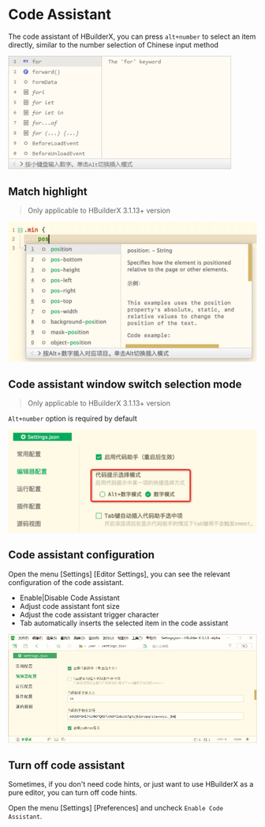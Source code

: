# Code Assistant

The code assistant of HBuilderX, you can press `alt+number` to select an item directly, similar to the number selection of Chinese input method

<img src="/static/snapshots/tutorial/codehelper.png" style="zoom: 90%;" />

## Match highlight 

> Only applicable to HBuilderX 3.1.13+ version

<img src="/static/snapshots/tutorial/code_highlight.jpg" style="zoom: 50%;" />

## Code assistant window switch selection mode

> Only applicable to HBuilderX 3.1.13+ version

`Alt+number` option is required by default

<img src="/static/snapshots/tutorial/codehelper_selected.jpg" style="zoom: 50%;" />

## Code assistant configuration

Open the menu [Settings] [Editor Settings], you can see the relevant configuration of the code assistant.

- Enable|Disable Code Assistant
- Adjust code assistant font size
- Adjust the code assistant trigger character
- Tab automatically inserts the selected item in the code assistant

<img src="/static/snapshots/tutorial/codehelper_config.png" style="zoom: 90%;" />

## Turn off code assistant

Sometimes, if you don't need code hints, or just want to use HBuilderX as a pure editor, you can turn off code hints.

Open the menu [Settings] [Preferences] and uncheck `Enable Code Assistant`.